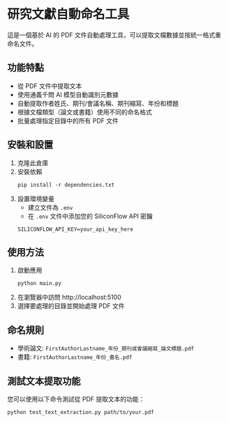 # 研究文獻自動命名工具

這是一個基於 AI 的 PDF 文件自動處理工具，可以提取文檔數據並按統一格式重命名文件。

## 功能特點

- 從 PDF 文件中提取文本
- 使用通義千問 AI 模型自動識別元數據
- 自動提取作者姓氏、期刊/會議名稱、期刊縮寫、年份和標題
- 根據文檔類型（論文或書籍）使用不同的命名格式
- 批量處理指定目錄中的所有 PDF 文件

## 安裝和設置

1. 克隆此倉庫
2. 安裝依賴
   ```
   pip install -r dependencies.txt
   ```
3. 設置環境變量
   - 建立文件為 `.env`
   - 在 `.env` 文件中添加您的 SiliconFlow API 密鑰
   ```
   SILICONFLOW_API_KEY=your_api_key_here
   ```

## 使用方法

1. 啟動應用
   ```
   python main.py
   ```
2. 在瀏覽器中訪問 http://localhost:5100
3. 選擇要處理的目錄並開始處理 PDF 文件

## 命名規則

- 學術論文: `FirstAuthorLastname_年份_期刊或會議縮寫_論文標題.pdf`
- 書籍: `FirstAuthorLastname_年份_書名.pdf`

## 測試文本提取功能

您可以使用以下命令測試從 PDF 提取文本的功能：
```
python test_text_extraction.py path/to/your.pdf
```
